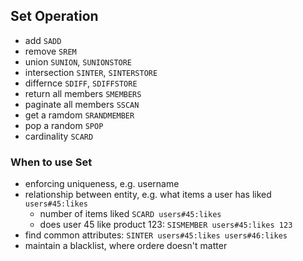 ## Set Operation

- add `SADD`
- remove `SREM`
- union `SUNION`, `SUNIONSTORE`
- intersection `SINTER`, `SINTERSTORE`
- differnce `SDIFF`, `SDIFFSTORE`
- return all members `SMEMBERS`
- paginate all members `SSCAN`
- get a ramdom `SRANDMEMBER`
- pop a random `SPOP`
- cardinality `SCARD`

### When to use Set

- enforcing uniqueness, e.g. username
- relationship between entity, e.g. what items a user has liked `users#45:likes`
  - number of items liked `SCARD users#45:likes`
  - does user 45 like product 123: `SISMEMBER users#45:likes 123`
- find common attributes: `SINTER users#45:likes users#46:likes`
- maintain a blacklist, where ordere doesn't matter
